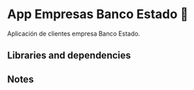 # App Empresas Banco Estado 🏦

Aplicación de clientes empresa Banco Estado.

## Libraries and dependencies

## Notes
